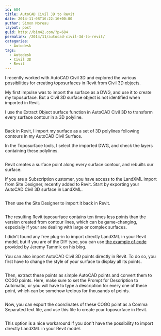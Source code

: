 ```yaml
---
id: 684
title: AutoCAD Civil 3D to Revit
date: 2014-11-08T16:22:16+00:00
author: Simon Moreau
layout: post
guid: http://bim42.com/?p=684
permalink: /2014/11/autocad-civil-3d-to-revit/
categories:
  - Autodesk
tags:
  - Autodesk
  - Civil 3D
  - Revit
---
```

I recently worked with AutoCAD Civil 3D and explored the various possibilities for creating toposurfaces in Revit from Civil 3D objects.

My first impulse was to import the surface as a DWG, and use it to create my toposurface. But a Civil 3D surface object is not identified when imported in Revit.

I use the Extract Object surface function in AutoCAD Civil 3D to transform every surface contour in a 3D polyline.

![<img class="aligncenter size-full wp-image-688" src="http://bim42.com/wp-content/uploads/2014/11/ScreenClip-2.png" alt="Extract Contour" width="404" height="412" srcset="https://bim42.com/wp-content/uploads/2014/11/ScreenClip-2.png 404w, https://bim42.com/wp-content/uploads/2014/11/ScreenClip-2-294x300.png 294w" sizes="(max-width: 404px) 100vw, 404px" />](http://bim42.com/wp-content/uploads/2014/11/ScreenClip-2.png)

Back in Revit, I import my surface as a set of 3D polylines following contours in my AutoCAD Civil Surface.

In the Toposurface tools, I select the imported DWG, and check the layers containing these polylines.

![<img class="aligncenter size-full wp-image-685" src="http://bim42.com/wp-content/uploads/2014/11/ImportFromDWG.png" alt="ImportFromDWG" width="912" height="603" srcset="https://bim42.com/wp-content/uploads/2014/11/ImportFromDWG.png 912w, https://bim42.com/wp-content/uploads/2014/11/ImportFromDWG-300x198.png 300w, https://bim42.com/wp-content/uploads/2014/11/ImportFromDWG-453x300.png 453w" sizes="(max-width: 912px) 100vw, 912px" />](http://bim42.com/wp-content/uploads/2014/11/ImportFromDWG.png)

Revit creates a surface point along every surface contour, and rebuilts our surface.

If you are a Subscription customer, you have access to the LandXML import from Site Designer, recently added to Revit. Start by exporting your AutoCAD Civil 3D surface in LandXML.

![<img class="aligncenter size-full wp-image-689" src="http://bim42.com/wp-content/uploads/2014/11/ScreenClip-21.png" alt="ScreenClip [2]" width="370" height="508" srcset="https://bim42.com/wp-content/uploads/2014/11/ScreenClip-21.png 370w, https://bim42.com/wp-content/uploads/2014/11/ScreenClip-21-218x300.png 218w" sizes="(max-width: 370px) 100vw, 370px" />](http://bim42.com/wp-content/uploads/2014/11/ScreenClip-21.png)

Then use the Site Designer to import it back in Revit.

![<img class="aligncenter size-full wp-image-686" src="http://bim42.com/wp-content/uploads/2014/11/ImportLandXML.png" alt="ImportLandXML" width="1104" height="631" srcset="https://bim42.com/wp-content/uploads/2014/11/ImportLandXML.png 1104w, https://bim42.com/wp-content/uploads/2014/11/ImportLandXML-300x171.png 300w, https://bim42.com/wp-content/uploads/2014/11/ImportLandXML-1024x585.png 1024w, https://bim42.com/wp-content/uploads/2014/11/ImportLandXML-500x285.png 500w" sizes="(max-width: 1104px) 100vw, 1104px" />](http://bim42.com/wp-content/uploads/2014/11/ImportLandXML.png)

The resulting Revit toposurface contains ten times less points than the version created from contour lines, which can be game-changing, especially if your are dealing with large or complex surfaces.

I didn't found any free plug-in to import directly LandXML in your Revit model, but if you are of the DIY type, you can use [the example of code](http://thebuildingcoder.typepad.com/blog/2010/01/import-landxml-surface.html "Import LandXML surface") provided by Jeremy Tammik on his blog.

You can also import AutoCAD Civil 3D points directly in Revit. To do so, you first have to change the style of your surface to display all its points.

![<img class="aligncenter size-full wp-image-690" src="http://bim42.com/wp-content/uploads/2014/11/ScreenClip-4.png" alt="ScreenClip [4]" width="798" height="364" srcset="https://bim42.com/wp-content/uploads/2014/11/ScreenClip-4.png 798w, https://bim42.com/wp-content/uploads/2014/11/ScreenClip-4-300x136.png 300w, https://bim42.com/wp-content/uploads/2014/11/ScreenClip-4-500x228.png 500w" sizes="(max-width: 798px) 100vw, 798px" />](http://bim42.com/wp-content/uploads/2014/11/ScreenClip-4.png)

Then, extract these points as simple AutoCAD points and convert them to COGO points. Here, make sure to set the Prompt for Description to Automatic, or you will have to type a description for every one of these point, which can be somehow tedious for thousands of points.

![<img class="aligncenter size-full wp-image-691" src="http://bim42.com/wp-content/uploads/2014/11/ScreenClip-5.png" alt="Edit Point Creation oprions" width="489" height="445" srcset="https://bim42.com/wp-content/uploads/2014/11/ScreenClip-5.png 489w, https://bim42.com/wp-content/uploads/2014/11/ScreenClip-5-300x273.png 300w, https://bim42.com/wp-content/uploads/2014/11/ScreenClip-5-329x300.png 329w" sizes="(max-width: 489px) 100vw, 489px" />](http://bim42.com/wp-content/uploads/2014/11/ScreenClip-5.png)

Now, you can export the coordinates of these COGO point as a Comma Separated text file, and use this file to create your toposurface in Revit.

![<img class="aligncenter size-full wp-image-687" src="http://bim42.com/wp-content/uploads/2014/11/ImportPoints.png" alt="ImportPoints" width="900" height="480" srcset="https://bim42.com/wp-content/uploads/2014/11/ImportPoints.png 900w, https://bim42.com/wp-content/uploads/2014/11/ImportPoints-300x160.png 300w, https://bim42.com/wp-content/uploads/2014/11/ImportPoints-500x266.png 500w" sizes="(max-width: 900px) 100vw, 900px" />](http://bim42.com/wp-content/uploads/2014/11/ImportPoints.png)

This option is a nice workaround if you don't have the possibility to import directly LandXML in your Revit model.
